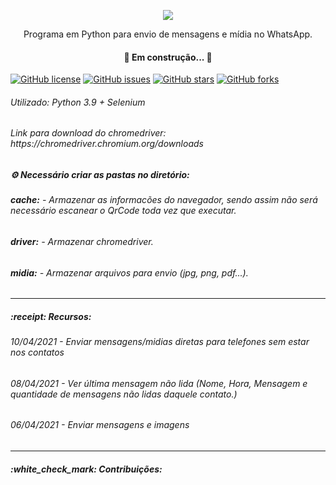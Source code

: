 <p align="center"><img src="https://github.com/foratto/Python-WhatsMsg/blob/main/logo.png"></p>

<p align="center">Programa em Python para envio de mensagens e mídia no WhatsApp.</p>

<h4 align="center">🚧 Em construção... 🚧</h4>

<a href="https://github.com/foratto/Python-WhatsMsg/blob/main/LICENSE"><img alt="GitHub license" src="https://img.shields.io/github/license/foratto/Python-WhatsMsg?style=for-the-badge"></a>
<a href="https://github.com/foratto/Python-WhatsMsg/issues"><img alt="GitHub issues" src="https://img.shields.io/github/issues/foratto/Python-WhatsMsg?style=for-the-badge"></a>
<a href="https://github.com/foratto/Python-WhatsMsg/stargazers"><img alt="GitHub stars" src="https://img.shields.io/github/stars/foratto/Python-WhatsMsg?style=for-the-badge"></a>
<a href="https://github.com/foratto/Python-WhatsMsg/network"><img alt="GitHub forks" src="https://img.shields.io/github/forks/foratto/Python-WhatsMsg?style=for-the-badge"></a>

<h6>Utilizado: Python 3.9 + Selenium</h6>

<h6>Link para download do chromedriver: https://chromedriver.chromium.org/downloads</h6>

<b><h5>:gear: Necessário criar as pastas no diretório:</h5></b>
<h6><b>cache:</b> - Armazenar as informacões do navegador, sendo assim não será necessário escanear o QrCode toda vez que executar.</h6>
<h6><b>driver:</b> - Armazenar chromedriver.</h6>
<h6><b>midia:</b> - Armazenar arquivos para envio (jpg, png, pdf...).</h6>
<hr>
<h5>:receipt: Recursos:</h5>
<h6>10/04/2021 - Enviar mensagens/midias diretas para telefones sem estar nos contatos</h6>
<h6>08/04/2021 - Ver última mensagem não lida (Nome, Hora, Mensagem e quantidade de mensagens não lidas daquele contato.)</h6>
<h6>06/04/2021 - Enviar mensagens e imagens</h6>
<hr>  
<h5>:white_check_mark: Contribuições:</h5>
